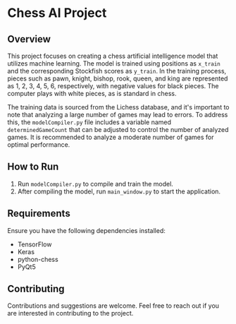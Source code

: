 # Chess AI Project

## Overview

This project focuses on creating a chess artificial intelligence model that utilizes machine learning. The model is trained using positions as `x_train` and the corresponding Stockfish scores as `y_train`. In the training process, pieces such as pawn, knight, bishop, rook, queen, and king are represented as 1, 2, 3, 4, 5, 6, respectively, with negative values for black pieces. The computer plays with white pieces, as is standard in chess.

The training data is sourced from the Lichess database, and it's important to note that analyzing a large number of games may lead to errors. To address this, the `modelCompiler.py` file includes a variable named `determinedGameCount` that can be adjusted to control the number of analyzed games. It is recommended to analyze a moderate number of games for optimal performance.

## How to Run

1. Run `modelCompiler.py` to compile and train the model.
2. After compiling the model, run `main_window.py` to start the application.

## Requirements

Ensure you have the following dependencies installed:

- TensorFlow
- Keras
- python-chess
- PyQt5

## Contributing

Contributions and suggestions are welcome. Feel free to reach out if you are interested in contributing to the project.

